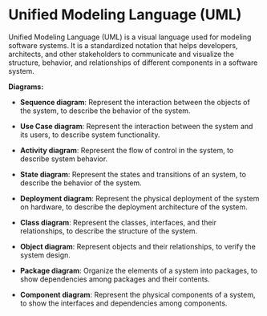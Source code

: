 # Unified Modeling Language (UML)

Unified Modeling Language (UML) is a visual language used for modeling software systems. It is a standardized notation that helps developers, architects, and other stakeholders to communicate and visualize the structure, behavior, and relationships of different components in a software system.

**Diagrams:**

* **Sequence diagram**: Represent the interaction between the objects of the system, to describe the behavior of the system.

* **Use Case diagram**: Represent the interaction between the system and its users, to describe system functionality.

* **Activity diagram**: Represent the flow of control in the system, to describe system behavior.

* **State diagram**: Represent the states and transitions of an system, to describe the behavior of the system.

* **Deployment diagram**: Represent the physical deployment of the system on hardware, to describe the deployment architecture of the system.

* **Class diagram**: Represent the classes, interfaces, and their relationships, to describe the structure of the system.

* **Object diagram**: Represent objects and their relationships, to verify the system design.

* **Package diagram**: Organize the elements of a system into packages, to show dependencies among packages and their contents.

* **Component diagram**: Represent the physical components of a system, to show the interfaces and dependencies among components.

